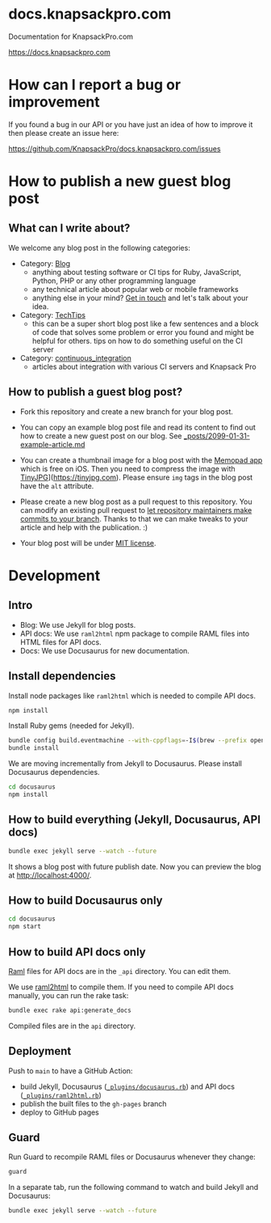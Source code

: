 # docs.knapsackpro.com

Documentation for KnapsackPro.com

https://docs.knapsackpro.com

# How can I report a bug or improvement

If you found a bug in our API or you have just an idea of how to improve it then please create an issue here:

https://github.com/KnapsackPro/docs.knapsackpro.com/issues

# How to publish a new guest blog post

## What can I write about?

We welcome any blog post in the following categories:

- Category: [Blog](https://docs.knapsackpro.com/)
  - anything about testing software or CI tips for Ruby, JavaScript, Python, PHP or any other programming language
  - any technical article about popular web or mobile frameworks
  - anything else in your mind? [Get in touch](https://knapsackpro.com/contact) and let's talk about your idea.
- Category: [TechTips](https://docs.knapsackpro.com/tech_tips/)
  - this can be a super short blog post like a few sentences and a block of code that solves some problem or error you found and might be helpful for others.
    tips on how to do something useful on the CI server
- Category: [continuous_integration](https://docs.knapsackpro.com/continuous_integration/)
  - articles about integration with various CI servers and Knapsack Pro

## How to publish a guest blog post?

- Fork this repository and create a new branch for your blog post.

- You can copy an example blog post file and read its content to find out how to create a new guest post on our blog.
  See [\_posts/2099-01-31-example-article.md](https://raw.githubusercontent.com/KnapsackPro/docs.knapsackpro.com/gh-pages/_posts/2099-01-31-example-article.md)

- You can create a thumbnail image for a blog post with the [Memopad app](https://www.tayasui.com/memopad/) which is free on iOS.
  Then you need to compress the image with [TinyJPG](https://tinyjpg.com)](https://tinyjpg.com).
  Please ensure `img` tags in the blog post have the `alt` attribute.

- Please create a new blog post as a pull request to this repository.
  You can modify an existing pull request to [let repository maintainers make commits to your branch](https://docs.github.com/en/github/collaborating-with-issues-and-pull-requests/allowing-changes-to-a-pull-request-branch-created-from-a-fork).
  Thanks to that we can make tweaks to your article and help with the publication. :)

- Your blog post will be under [MIT license](LICENSE).

# Development

## Intro

* Blog: We use Jekyll for blog posts.
* API docs: We use `raml2html` npm package to compile RAML files into HTML files for API docs.
* Docs: We use Docusaurus for new documentation.

## Install dependencies

Install node packages like `raml2html` which is needed to compile API docs.

```bash
npm install
```

Install Ruby gems (needed for Jekyll).

```bash
bundle config build.eventmachine --with-cppflags=-I$(brew --prefix openssl@1.1)/include
bundle install
```

We are moving incrementally from Jekyll to Docusaurus. Please install Docusaurus dependencies.

```bash
cd docusaurus
npm install
```

## How to build everything (Jekyll, Docusaurus, API docs)

```bash
bundle exec jekyll serve --watch --future
```

It shows a blog post with future publish date.
Now you can preview the blog at [http://localhost:4000/](http://localhost:4000/2099/example-article).

## How to build Docusaurus only

```bash
cd docusaurus
npm start
```

## How to build API docs only

[Raml](http://raml.org/) files for API docs are in the `_api` directory. You can edit them.

We use [raml2html](https://github.com/kevinrenskers/raml2html) to compile them.
If you need to compile API docs manually, you can run the rake task:

```bash
bundle exec rake api:generate_docs
```

Compiled files are in the `api` directory.

## Deployment

Push to `main` to have a GitHub Action:

- build Jekyll, Docusaurus ([`_plugins/docusaurus.rb`](./_plugins/docusaurus.rb)) and API docs ([`_plugins/raml2html.rb`](./_plugins/raml2html.rb))
- publish the built files to the `gh-pages` branch
- deploy to GitHub pages

## Guard

Run Guard to recompile RAML files or Docusaurus whenever they change:

```bash
guard
```

In a separate tab, run the following command to watch and build Jekyll and Docusaurus:

```bash
bundle exec jekyll serve --watch --future
```

